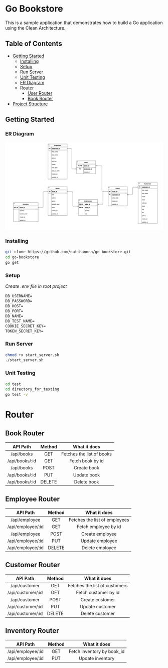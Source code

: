 # Go Bookstore

This is a sample application that demonstrates how to build a Go application using the Clean Architecture.

## Table of Contents

- [Getting Started](#getting-started)
  - [Installing](#installing)
  - [Setup](#Setup)
  - [Run Server](#run-server)
  - [Unit Testing](#unit-testing)
  - [ER Diagram](#er-diagram)
  - [Router](#installing)
    - [User Router](#user-router)
    - [Book Router](#book-router)
- [Project Structure](#project-structure)

## Getting Started

### ER Diagram

  <img src="./assets/ER.png">

### Installing

```bash
git clone https://github.com/nutthanonn/go-bookstore.git
cd go-bookstore
go get
```

### Setup

_Create .env file in root project_

```.env
DB_USERNAME=
DB_PASSWORD=
DB_HOST=
DB_PORT=
DB_NAME=
DB_TEST_NAME=
COOKIE_SECRET_KEY=
TOKEN_SECRET_KEY=
```

### Run Server

```bash
chmod +x start_server.sh
./start_server.sh
```

### Unit Testing

```bash
cd test
cd directory_for_testing
go test -v
```

# Router

## Book Router

|    API Path    | Method |       What it does        |
| :------------: | :----: | :-----------------------: |
|   /api/books   |  GET   | Fetches the list of books |
| /api/books/:id |  GET   |     Fetch book by id      |
|   /api/books   |  POST  |        Create book        |
| /api/books/:id |  PUT   |        Update book        |
| /api/books/:id | DELETE |        Delete book        |

## Employee Router

|     API Path      | Method |         What it does          |
| :---------------: | :----: | :---------------------------: |
|   /api/employee   |  GET   | Fetches the list of employees |
| /api/employee/:id |  GET   |     Fetch employee by id      |
|   /api/employee   |  POST  |        Create employee        |
| /api/employee/:id |  PUT   |        Update employee        |
| /api/employee/:id | DELETE |        Delete employee        |

## Customer Router

|     API Path      | Method |         What it does          |
| :---------------: | :----: | :---------------------------: |
|   /api/customer   |  GET   | Fetches the list of customers |
| /api/customer/:id |  GET   |     Fetch customer by id      |
|   /api/customer   |  POST  |        Create customer        |
| /api/customer/:id |  PUT   |        Update customer        |
| /api/customer/:id | DELETE |        Delete customer        |

## Inventory Router

|     API Path      | Method |        What it does        |
| :---------------: | :----: | :------------------------: |
| /api/employee/:id |  GET   | Fetch inventory by book_id |
| /api/employee/:id |  PUT   |      Update inventory      |
